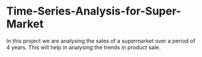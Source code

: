 # Time-Series-Analysis-for-Super-Market
In this project we are analysing the sales of a supermarket over a period of 4 years. This will help in analysing the trends in product sale.
